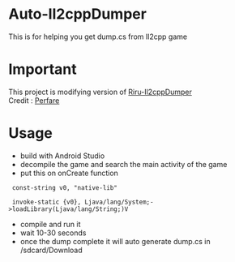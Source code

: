 # Auto-Il2cppDumper
This is for helping you get dump.cs from Il2cpp game

# Important
This project is modifying version of [Riru-Il2cppDumper](https://github.com/Perfare/Riru-Il2CppDumper) <br />
Credit : [Perfare](https://github.com/Perfare)

# Usage 
- build with Android Studio
- decompile the game and search the main activity of the game
- put this on onCreate function
```smali
 const-string v0, "native-lib"
 
 invoke-static {v0}, Ljava/lang/System;->loadLibrary(Ljava/lang/String;)V
```

- compile and run it
- wait 10-30 seconds 
- once the dump complete it will auto generate dump.cs in /sdcard/Download
